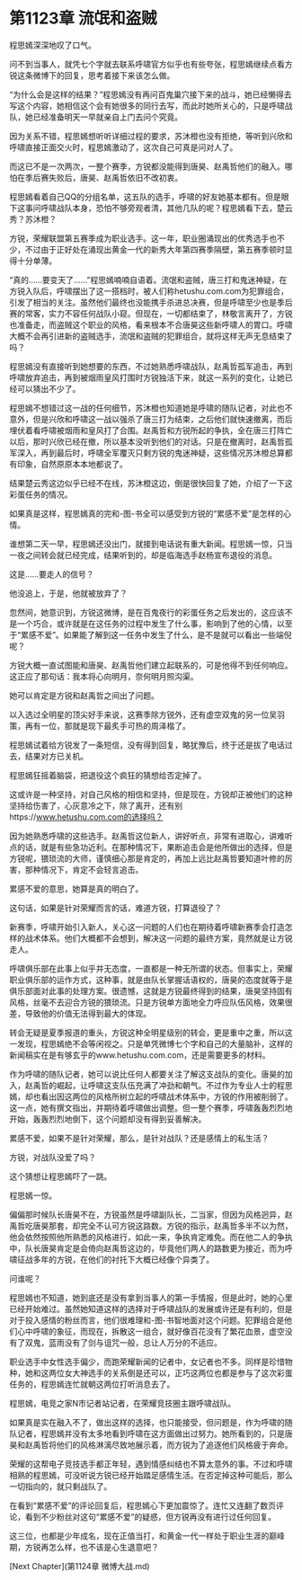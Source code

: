 # 第1123章 流氓和盗贼

程思嫣深深地叹了口气。

问不到当事人，就凭七个字就去联系呼啸官方似乎也有些夸张，程思嫣继续点看方锐这条微博下的回复，思考着接下来该怎么做。

“为什么会是这样的结果？”程思嫣没有再问百鬼巢穴接下来的战斗，她已经懒得去写这个内容，她相信这个会有她很多的同行去写，而此时她所关心的，只是呼啸战队，她已经准备明天一早就亲自上门去问个究竟。

因为关系不错，程思嫣想听听详细过程的要求，苏沐橙也没有拒绝，等听到兴欣和呼啸直接正面交火时，程思嫣激动了，这次自己可真是问对人了。

而这已不是一次两次，一整个赛季，方锐都没能得到唐昊、赵禹哲他们的融入。哪怕在季后赛失败后，唐昊、赵禹哲依旧不改初衷。

程思嫣看着自己QQ的分组名单，这五队的选手，呼啸的好友她基本都有。但是眼下这事问呼啸战队本身，恐怕不够旁观者清，其他几队的呢？程思嫣看下去，楚云秀？苏沐橙？

方锐，荣耀联盟第五赛季成为职业选手。这一年，职业圈涌现出的优秀选手也不少，不过由于正好处在涌现出黄金一代的新秀大年第四赛季隔壁，第五赛季顿时显得十分单薄。

“真的……要变天了……”程思嫣喃喃自语着。流氓和盗贼，唐三打和鬼迷神疑，在方锐入队后，呼啸摆出了这一搭档时，被人们称hetushu.com.com为犯罪组合，引发了相当的关注。虽然他们最终也没能携手杀进总决赛，但是呼啸至少也是季后赛的常客，实力不容任何战队小窥。但现在，一切都结束了，林敬言离开了，方锐也准备走，而盗贼这个职业的风格，看来根本不合唐昊这些新呼啸人的胃口。呼啸大概不会再引进新的盗贼选手，流氓和盗贼的犯罪组合，就将这样无声无息结束了吗？

程思嫣没有直接听到她想要的东西，不过她熟悉呼啸战队，赵禹哲孤军追击，再到呼啸放弃追击，再到被烟雨皇风打围时方锐独活下来，就这一系列的变化，让她已经可以猜出不少了。

程思嫣不想错过这一战的任何细节，苏沐橙也知道她是呼啸的随队记者，对此也不意外，但是兴欣和呼啸这一战以强杀了唐三打为结束，之后他们就快速撤离，而后埋伏着看呼啸被烟雨和皇风打了合围。赵禹哲和方锐所起的争执，全在唐三打阵亡以后，那时兴欣已经在撤，所以基本没听到他们的对话。只是在撤离时，赵禹哲孤军深入，再到最后时，呼啸全军覆灭只剩方锐的鬼迷神疑，这些情况苏沐橙总算都有印象，自然原原本本地都说了。

结果楚云秀这边似乎已经不在线，苏沐橙这边，倒是很快回复了她，介绍了一下这彩蛋任务的情况。

如果真是这样，程思嫣真的完和-图-书全可以感受到方锐的“累感不爱”是怎样的心情。

谁想第二天一早，程思嫣还没出门，就接到电话说有重大新闻。程思嫣一惊，只当一夜之间转会就已经完成，结果听到的，却是临海选手赵杨宣布退役的消息。

这是……要走人的信号？

他没追上，于是，他就被放弃了？

忽然间，她意识到，方锐这微博，是在百鬼夜行的彩蛋任务之后发出的，这应该不是一个巧合，或许就是在这任务的过程中发生了什么事，影响到了他的心情，以至于“累感不爱”。如果能了解到这一任务中发生了什么，是不是就可以看出一些端倪呢？

方锐大概一直试图能和唐昊、赵禹哲他们建立起联系的，可是他得不到任何响应。这正应了那句话：我本将心向明月，奈何明月照沟渠。

她可以肯定是方锐和赵禹哲之间出了问题。

以入选过全明星的顶尖好手来说，这赛季除方锐外，还有虚空双鬼的另一位吴羽策，再有一位，那就是现下最炙手可热的周泽楷了。

程思嫣试着给方锐发了一条短信，没有得到回复，略犹豫后，终于还是拔了电话过去，结果对方已关机。

程思嫣狂摇着脑袋，把退役这个疯狂的猜想给否定掉了。

这或许是一种坚持，对自己风格的相信和坚持，但是现在，方锐却正被他们的这种坚持给伤害了，心灰意冷之下，除了离开，还有别https://www.hetushu.com.com的选择吗？

因为她熟悉呼啸的这些选手。赵禹哲这位新人，讲好听点，非常有进取心，讲难听点的话，就是有些急功近利。在那种情况下，果断追击会是他所做出的选择，但是方锐呢，猥琐流的大师，谨慎细心那是肯定的，再加上远比赵禹哲要知道叶修的厉害，那种情况下，肯定不会轻言追击。

累感不爱的意思，她算是真的明白了。

这句话，如果是针对荣耀而言的话，难道方锐，打算退役了？

新赛季，呼啸开始引入新人，关心这一问题的人们也在期待着呼啸新赛季会打造怎样的战术体系。他们大概都不会想到，解决这一问题的最终方案，竟然就是让方锐走人。

呼啸俱乐部在此事上似乎并无态度，一直都是一种无所谓的状态。但事实上，荣耀职业俱乐部的运作方式，这种事，就是由队长掌握话语权的，唐昊的态度就等于是俱乐部面对此事的处理方案。很遗憾，这就是方锐最终得到的结果，唐昊坚持固有风格，丝毫不去迎合方锐的猥琐流。只是方锐单方面地全力呼应队伍风格，效果很差，导致他的价值无法得到最大的体现。

转会无疑是夏季报道的重头，方锐这种全明星级别的转会，更是重中之重，所以这一发现，程思嫣绝不会等闲视之。只是单凭微博七个字和自己的大量脑补，这样的新闻稿实在是有够玄乎的www.hetushu.com.com，还是需要更多的材料。

作为呼啸的随队记者，她可以说比任何人都要关注了解这支战队的变化。唐昊的加入，赵禹哲的崛起，让呼啸这支队伍充满了冲劲和朝气。不过作为专业人士的程思嫣，却也看出因这两位的风格所树立起的呼啸战术体系中，方锐的作用被削弱了。这一点，她有撰文指出，并期待着呼啸做出调整。但一整个赛季，呼啸轰轰烈烈地开始，轰轰烈烈地倒下，这个问题却没有得到妥善解决。

累感不爱，如果不是针对荣耀，那么，是针对战队？还是感情上的私生活？

方锐，对战队没爱了吗？

这个猜想让程思嫣吓了一跳。

程思嫣一惊。

偏偏那时候队长唐昊不在，方锐虽然是呼啸副队长，二当家，但因为风格迥异，赵禹哲吃唐昊那套，却完全不认可方锐这路数。方锐的指示，赵禹哲多半不以为然，他会依然按照他所熟悉的风格进行，如此一来，争执肯定难免。而在他二人的争执中，队长唐昊肯定是会倚向赵禹哲这边的，毕竟他们两人的路数更为接近，而为呼啸征战多年的方锐，在他们的衬托下大概已经像个异类了。

问谁呢？

程思嫣也不知道，她到底还是没有拿到当事人的第一手情报，但是此时，她的心里已经开始难过。虽然她知道这样的选择对于呼啸战队的发展或许还是有利的，但是对于投入感情的粉丝而言，他们很难理和-图-书智地面对这个问题。犯罪组合是他们心中呼啸的象征，而现在，拆散这一组合，就好像百花没有了繁花血景，虚空没有了双鬼，蓝雨没有了剑与诅咒一般，总让人万分的不适应。

职业选手中女性选手偏少，而跑荣耀新闻的记者中，女记者也不多。同样是珍惜物种，她和这两位女大神选手的关系倒是还可以，正巧这两位也都是参与了这次彩蛋任务的，程思嫣连忙就朝这两位打听消息去了。

程思嫣，电竞之家N市记者站记者，在荣耀竞技圈主跟呼啸战队。

如果真是实在融入不了，做出这样的选择，也只能接受，但问题是，作为呼啸的随队记者，程思嫣并没有太多地看到呼啸在这方面做出过努力。她所看到的，只是唐昊和赵禹哲将他们的风格淋漓尽致地展示着，而方锐为了追逐他们风格疲于奔命。

荣耀的这帮电子竞技选手都正年轻，遇到情感纠结也不算太意外的事。不过和呼啸相熟的程思嫣，可没听说方锐已经开始踏足感情生活。在否定掉这种可能后，那么一切指向的，就只剩战队了。

在看到“累感不爱”的评论回复后，程思嫣心下更加震惊了。连忙又连翻了数页评论，看到不少粉丝对这句“累感不爱”的疑惑，但方锐再没有进行过任何回复。

这三位，也都是少年成名，现在正值当打，和黄金一代一样处于职业生涯的巅峰期，方锐再怎么样，也不该是心生退意吧？



[Next Chapter](第1124章 微博大战.md)